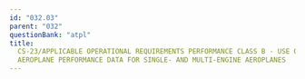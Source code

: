 ```yaml
---
id: "032.03"
parent: "032"
questionBank: "atpl"
title:
  CS-23/APPLICABLE OPERATIONAL REQUIREMENTS PERFORMANCE CLASS B - USE OF
  AEROPLANE PERFORMANCE DATA FOR SINGLE- AND MULTI-ENGINE AEROPLANES
---
```

